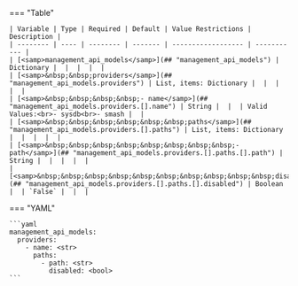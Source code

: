=== "Table"

    | Variable | Type | Required | Default | Value Restrictions | Description |
    | -------- | ---- | -------- | ------- | ------------------ | ----------- |
    | [<samp>management_api_models</samp>](## "management_api_models") | Dictionary |  |  |  |  |
    | [<samp>&nbsp;&nbsp;providers</samp>](## "management_api_models.providers") | List, items: Dictionary |  |  |  |  |
    | [<samp>&nbsp;&nbsp;&nbsp;&nbsp;- name</samp>](## "management_api_models.providers.[].name") | String |  |  | Valid Values:<br>- sysdb<br>- smash |  |
    | [<samp>&nbsp;&nbsp;&nbsp;&nbsp;&nbsp;&nbsp;paths</samp>](## "management_api_models.providers.[].paths") | List, items: Dictionary |  |  |  |  |
    | [<samp>&nbsp;&nbsp;&nbsp;&nbsp;&nbsp;&nbsp;&nbsp;&nbsp;- path</samp>](## "management_api_models.providers.[].paths.[].path") | String |  |  |  |  |
    | [<samp>&nbsp;&nbsp;&nbsp;&nbsp;&nbsp;&nbsp;&nbsp;&nbsp;&nbsp;&nbsp;disabled</samp>](## "management_api_models.providers.[].paths.[].disabled") | Boolean |  | `False` |  |  |

=== "YAML"

    ```yaml
    management_api_models:
      providers:
        - name: <str>
          paths:
            - path: <str>
              disabled: <bool>
    ```
